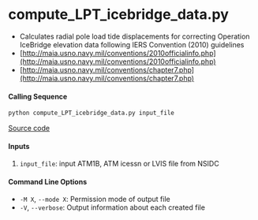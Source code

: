 compute_LPT_icebridge_data.py
=============================

 - Calculates radial pole load tide displacements for correcting Operation IceBridge elevation data following IERS Convention (2010) guidelines
 - [http://maia.usno.navy.mil/conventions/2010officialinfo.php](http://maia.usno.navy.mil/conventions/2010officialinfo.php)
 - [http://maia.usno.navy.mil/conventions/chapter7.php](http://maia.usno.navy.mil/conventions/chapter7.php)

#### Calling Sequence
```bash
python compute_LPT_icebridge_data.py input_file
```
[Source code](https://github.com/tsutterley/pyTMD/blob/main/scripts/compute_LPT_icebridge_data.py)

#### Inputs
 1. `input_file`: input ATM1B, ATM icessn or LVIS file from NSIDC

#### Command Line Options
 - `-M X`, `--mode X`: Permission mode of output file
 - `-V`, `--verbose`: Output information about each created file
